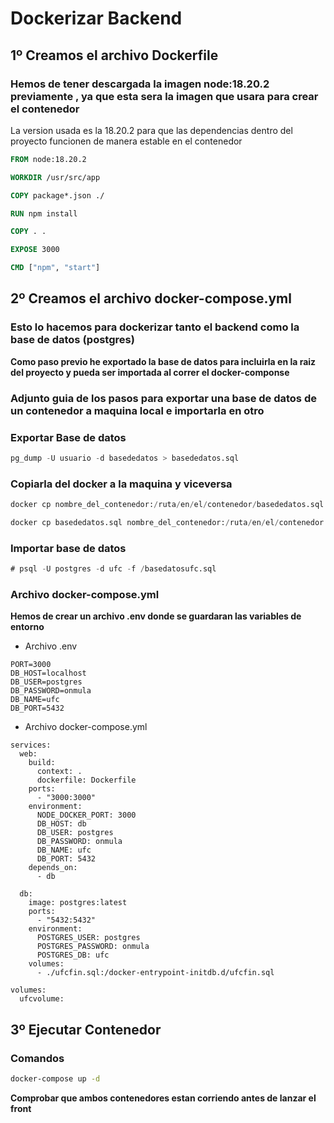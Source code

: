 # Dockerizar Backend
## 1º Creamos el archivo Dockerfile
### Hemos de tener descargada la imagen node:18.20.2 previamente , ya que esta sera la imagen que usara para crear el contenedor
La version usada es la 18.20.2 para que las dependencias dentro del proyecto funcionen de manera estable en el contenedor
```Dockerfile
FROM node:18.20.2

WORKDIR /usr/src/app

COPY package*.json ./

RUN npm install

COPY . .

EXPOSE 3000

CMD ["npm", "start"]

``` 
## 2º Creamos el archivo docker-compose.yml
### Esto lo hacemos para dockerizar tanto el backend como la base de datos (postgres)
**Como paso previo he exportado la base de datos para incluirla en la raiz del proyecto y pueda ser importada al correr el docker-componse**  
### Adjunto guia de los pasos para exportar una base de datos de un contenedor a maquina local e importarla en otro
### Exportar Base de datos

```sql
pg_dump -U usuario -d basededatos > basededatos.sql
```

### Copiarla del docker a la maquina y viceversa 

```sql
docker cp nombre_del_contenedor:/ruta/en/el/contenedor/basededatos.sql /ruta/en/la/maquina/anfitriona

docker cp basededatos.sql nombre_del_contenedor:/ruta/en/el/contenedor
```

### Importar base de datos

```sql
# psql -U postgres -d ufc -f /basedatosufc.sql
```
### Archivo docker-compose.yml
**Hemos de crear un archivo .env donde se guardaran las variables de entorno**  
- Archivo .env
```env
PORT=3000
DB_HOST=localhost
DB_USER=postgres
DB_PASSWORD=onmula
DB_NAME=ufc
DB_PORT=5432
```
- Archivo docker-compose.yml
```Docker
services:
  web:
    build:
      context: .
      dockerfile: Dockerfile
    ports:
      - "3000:3000"
    environment:
      NODE_DOCKER_PORT: 3000
      DB_HOST: db
      DB_USER: postgres
      DB_PASSWORD: onmula
      DB_NAME: ufc
      DB_PORT: 5432
    depends_on:
      - db

  db:
    image: postgres:latest
    ports:
      - "5432:5432"
    environment:
      POSTGRES_USER: postgres
      POSTGRES_PASSWORD: onmula
      POSTGRES_DB: ufc
    volumes:
      - ./ufcfin.sql:/docker-entrypoint-initdb.d/ufcfin.sql

volumes:
  ufcvolume:

```
## 3º Ejecutar Contenedor
### Comandos

```bash
docker-compose up -d
```
**Comprobar que ambos contenedores estan corriendo antes de lanzar el front**